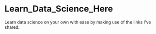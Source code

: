 # Learn_Data_Science_Here
Learn data science on your own with ease by making use of the links I've shared.
